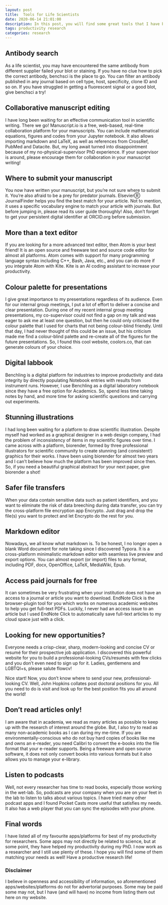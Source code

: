```yaml
---
layout: post
title:  Tools for Life Scientists
date: 2020-06-14 21:01:00
description: In this post, you will find some great tools that I have been using since the beginning of my PhD. You may be familiar with most tools; but, I am sure you will find some tools that you have not heard before. Also, even the title mention “Life Scientists”, you will find some tools useful for any work.
tags: productivity research
categories: research
---
```


## Antibody search

As a life scientist, you may have encountered the same antibody from different supplier failed your blot or staining. If you have no clue how to pick the correct antibody, benchsci is the place to go. You can filter an antibody published in any journal based on cell type, host, specificity, clone ID and so on. If you have struggled in getting a fluorescent signal or a good blot, give benchsci a try!


## Collaborative manuscript editing

I have long been waiting for an effective communication tool in scientific writing. There we go! Manuscript.io is a free, web-based, real-time collaboration platform for your manuscripts. You can include mathematical equations, figures and codes from your Jupyter notebook. It also allows importing markdown and LaTeX, as well as references from CrossRef, PubMed and Datacite. But, my long await turned into disappointment because of my no-physical-supervisor PhD experience. If your supervisor is around, please encourage them for collaboration in your manuscript writing!


## Where to submit your manuscript

You now have written your manuscript, but you’re not sure where to submit it. You’re also afraid to be a prey for predator journals. ElsevierⓇ JournalFinder helps you find the best match for your article. Not to mention, it uses a specific vocabulary engine to match your article with journals. But before jumping in, please read its user guide thoroughly! Also, don’t forget to get your persistent digital identifier at ORCID.org before submission.


## More than a text editor

If you are looking for a more advanced text editor, then Atom is your best friend! It is an open source and freeware text and source code editor for almost all platforms. Atom comes with support for many programming language syntax including C++, Bash, Java, etc., and you can do more if you integrate Atom with Kite. Kite is an AI coding assistant to increase your productivity.


## Colour palette for presentations

I give great importance to my presentations regardless of its audience. Even for our internal group meetings, I put a lot of effort to deliver a concise and clear presentation. During one of my recent internal group meeting presentations, my co-supervisor could not find a gap on my talk and was eager to ask me at least one question, but then he could only criticised the colour palette that I used for charts that not being colour-blind friendly. Until that day, I had never thought of this could be an issue, but his criticism made me find a colour-blind palette and re-create all of the figures for the future presentations. So, I found this cool website, coolors.co, that can generate colours of your choice.


## Digital labbook

Benchling is a digital platform for industries to improve productivity and data integrity by directly populating Notebook entries with results from instrument runs. However, I use Benchling as a digital laboratory notebook since they have a free option for Academics. So, spend less time taking notes by hand, and more time for asking scientific questions and carrying out experiments.


## Stunning illustrations

I had long been waiting for a platform to draw scientific illustration. Despite myself had worked as a graphical designer in a web design company, I had the problem of inconsistency of items in my scientific figures over time. I came across with a platform, biorender, formed by three professional illustrators for scientific community to create stunning (and consistent!) graphics for their works. I have been using biorender for almost two years and I can’t believe how much the platform has been improved since then. So, if you need a beautiful graphical abstract for your next paper, give biorender a shot!


## Safer file transfers

When your data contain sensitive data such as patient identifiers, and you want to eliminate the risk of data breeching during data transfer, you can try the cross-platform file encryption app Encrypto. Just drag and drop the file(s) you want to protect and let Encrypto do the rest for you.

## Markdown editor

Nowadays, we all know what markdown is. To be honest, I no longer open a blank Word document for note taking since I discovered Typora. It is a cross-platform minimalistic markdown editor with seamless live preview and export options. You can almost export (or import) files to any format, including PDF, docx, OpenOffice, LaTeX, MediaWiki, Epub.


## Access paid journals for free

It can sometimes be very frustrating when your institution does not have an access to a journal or article you want to download. EndNote Click is the browser-plugin tool for you which works on numerous academic websites to help you get full-text PDFs. Luckily, I never had an access issue to an article but I used EndNote Click to automatically save full-text articles to my cloud space just with a click.


## Looking for new opportunities?

Everyone needs a crisp-clear, sharp, modern-looking and concise CV or resumé for their prospective job application. I discovered this powerful website for you to build a professional-looking CVs/resumés with few clicks and you don’t even need to sign up for it. Ladies, gentlemens and LGBTQI+s, please salute flowcv!


Nice start! Now, you don’t know where to send your new, professional-looking CV. Well, John Hopkins collates post doctoral positions for you. All you need to do is visit and look up for the best position fits you all around the world!


## Don’t read articles only!

I am aware that in academia, we read as many articles as possible to keep up with the research of interest around the globe. But, I also try to read as many non-academic books as I can during my me-time. If you are environmentally-conscious who do not buy hard copies of books like me and owns an e-reader, you need Calibri to convert the e-books into the file format that your e-reader supports. Being a freeware and open source software, it does not only convert books into various formats but it also allows you to manage your e-library.


## Listen to podcasts

Well, not every researcher has time to read books, especially those working in the wet-lab. So, podcasts are your company when you are on your feet in the lab to listen to talks about various topics. I have tried many other podcast apps and I found Pocket Casts more useful that satisfies my needs. It also has a web player that you can sync the episodes with your phone.


## Final words

I have listed all of my favourite apps/platforms for best of my productivity for researchers. Some apps may not directly be related to science, but at some point, they have helped my productivity during my PhD. I now work as a researcher and I still use plenty of these. I hope you will find some of them matching your needs as well! Have a productive research life!

### Disclaimer

I believe in openness and accessibility of information, so aforementioned apps/websites/platforms do not for advertorial purposes. Some may be paid some may not, but I have (and will have) no income from listing them out here on my website.